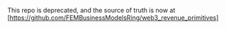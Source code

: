 This repo is deprecated, and the source of truth is now at [https://github.com/FEMBusinessModelsRing/web3_revenue_primitives]
